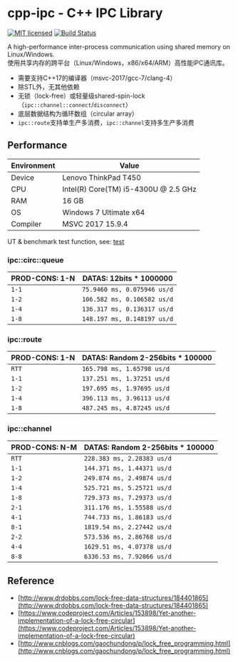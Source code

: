 # cpp-ipc - C++ IPC Library

[![MIT licensed](https://img.shields.io/badge/license-MIT-blue.svg)](https://github.com/mutouyun/cpp-ipc/blob/master/LICENSE) [![Build Status](https://travis-ci.org/mutouyun/cpp-ipc.svg?branch=master)](https://travis-ci.org/mutouyun/cpp-ipc)
 
A high-performance inter-process communication using shared memory on Linux/Windows.  
使用共享内存的跨平台（Linux/Windows，x86/x64/ARM）高性能IPC通讯库。
 
 * 需要支持C++17的编译器（msvc-2017/gcc-7/clang-4）
 * 除STL外，无其他依赖
 * 无锁（lock-free）或轻量级shared-spin-lock（`ipc::channel::connect`/`disconnect`）
 * 底层数据结构为循环数组（circular array）
 * `ipc::route`支持单生产多消费，`ipc::channel`支持多生产多消费
 
## Performance

 | Environment | Value |
 | ------ | ------ |
 | Device | Lenovo ThinkPad T450 |
 | CPU | Intel(R) Core(TM) i5-4300U @ 2.5 GHz |
 | RAM | 16 GB |
 | OS | Windows 7 Ultimate x64 |
 | Compiler | MSVC 2017 15.9.4 |

UT & benchmark test function, see: [test](test)

### ipc::circ::queue

 | PROD-CONS: 1-N | DATAS: 12bits * 1000000 |
 | ------ | ------ |
 | `1-1` | `75.9460 ms, 0.075946 us/d` |
 | `1-2` | `106.582 ms, 0.106582 us/d` |
 | `1-4` | `136.317 ms, 0.136317 us/d` |
 | `1-8` | `148.197 ms, 0.148197 us/d` |

### ipc::route

 | PROD-CONS: 1-N | DATAS: Random 2-256bits * 100000 |
 | ------ | ------ |
 | `RTT` | `165.798 ms, 1.65798 us/d` |
 | `1-1` | `137.251 ms, 1.37251 us/d` |
 | `1-2` | `197.695 ms, 1.97695 us/d` |
 | `1-4` | `396.113 ms, 3.96113 us/d` |
 | `1-8` | `487.245 ms, 4.87245 us/d` |

### ipc::channel

 | PROD-CONS: N-M | DATAS: Random 2-256bits * 100000 |
 | ------ | ------ |
 | `RTT` | `228.383 ms, 2.28383 us/d` |
 | `1-1` | `144.371 ms, 1.44371 us/d` |
 | `1-2` | `249.874 ms, 2.49874 us/d` |
 | `1-4` | `525.721 ms, 5.25721 us/d` |
 | `1-8` | `729.373 ms, 7.29373 us/d` |
 | `2-1` | `311.176 ms, 1.55588 us/d` |
 | `4-1` | `744.733 ms, 1.86183 us/d` |
 | `8-1` | `1819.54 ms, 2.27442 us/d` |
 | `2-2` | `573.536 ms, 2.86768 us/d` |
 | `4-4` | `1629.51 ms, 4.07378 us/d` |
 | `8-8` | `6336.53 ms, 7.92066 us/d` |

## Reference

 * [http://www.drdobbs.com/lock-free-data-structures/184401865](http://www.drdobbs.com/lock-free-data-structures/184401865)
 * [https://www.codeproject.com/Articles/153898/Yet-another-implementation-of-a-lock-free-circular](https://www.codeproject.com/Articles/153898/Yet-another-implementation-of-a-lock-free-circular)
 * [http://www.cnblogs.com/gaochundong/p/lock_free_programming.html](http://www.cnblogs.com/gaochundong/p/lock_free_programming.html)
